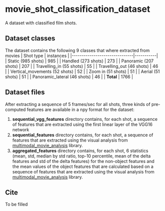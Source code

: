 # movie_shot_classification_dataset
A dataset with classified film shots.

## Dataset classes
The dataset contains the following 9 classes that where extracted from movies
| Shot type                     | instances |
|-------------------------------|-----------|
| Static (985 shots)            | 985       |
| Handled (273 shots)           | 273       |
| Panoramic (207 shots)         | 207       |
| Travelling_in (55 shots)      | 55        |
| Travelling_out (46 shots)     | 46        |
| Vertical_movements (52 shots) | 52        |
| Zoom in (51 shots)            | 51        |
| Aerial (51 shots)             | 51        |
| Panoramic_lateral (46 shots)  | 46        |
| **Total**                     | 1766      |

## Dataset files

After extracting a sequence of 5 frames/sec for all shots, three kinds of pre-computed features are available in a npy format for the dataset: 

1. **sequential_vgg_features** directory contains, for each shot, a sequence of features that are extracted using the first linear layer of the VGG16 network
2. **sequential_features** directory contains, for each shot, a sequence of features that are extracted using the visual analysis from [multimodal_movie_analysis](https://github.com/tyiannak/multimodal_movie_analysis) library.
3. **aggregated_features** directory contains, for each shot, 6 statistics (mean, std, median by std ratio, top-10 percentile, mean of the delta features and std of the delta features) for the non-object features and the mean values of the object features that are calculated based on a sequence of features that are extracted using the visual analysis from [multimodal_movie_analysis](https://github.com/tyiannak/multimodal_movie_analysis) library.

## Cite

To be filled 
